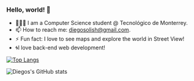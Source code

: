 ### Hello, world! 👋

<!--
**solishiguera/solishiguera** is a ✨ _special_ ✨ repository because its `README.md` (this file) appears on your GitHub profile.
-->

- 👨🏽‍💻 I am a Computer Science student @ Tecnológico de Monterrey.
- 📫 How to reach me: diegosolish@gmail.com. 
- ⚡ Fun fact: I love to see maps and explore the world in Street View! 
- 🌀I love back-end web development! 

[![Top Langs](https://github-readme-stats.vercel.app/api/top-langs/?username=solishiguera)](https://github.com/solishiguera/github-readme-stats)

![Diegos's GitHub stats](https://github-readme-stats.vercel.app/api?username=solishiguera)
